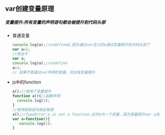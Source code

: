 ## var创建变量原理

##### 变量提升:所有变量的声明语句都会被提升到代码头部

- 普通变量

  ```JavaScript
  console.log(a);//undefined,因为通过var定义的a通过变量提升到代码头部了
  var a=1;
  //相当于
  var a;
  console.log(a);//undefine
  a=1;
  // 如果不是通过var声明的变量，则没有变量提升
  ```

- js中的function

  ```javascript
  a();//使用了变量提升
  function a(){//函数声明
    console.log(1);
  }
  //使用赋值语句就会报错
  a();//TypeError:a is not a function,此时a为一个变量，因为变量提升var a先定义
  var a=function(){
     console.log(1);
  }
  ```

  








